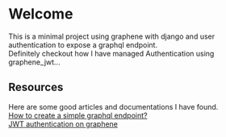 # Welcome

This is a minimal project using graphene with django and user authentication to expose a graphql endpoint.  
Definitely checkout how I have managed Authentication using graphene_jwt...  
 
## Resources
Here are some good articles and documentations I have found.  
[How to create a simple graphql endpoint?](https://www.moesif.com/blog/technical/graphql/Getting-Started-with-Python-GraphQL-Part1/)  
[JWT authentication on graphene](https://django-graphql-jwt.domake.io/authentication.html)